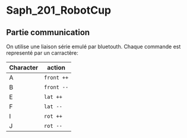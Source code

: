 # Saph_201_RobotCup

## Partie communication
On utilise une liaison série emulé par bluetouth.
Chaque commande est representé par un carractère:

| Character    | action |
| ---  | --- |
| A | `front ++` |
| B | `front --` |
| E | `lat ++` |
| F | `lat --` |
| I | `rot ++` |
| J | `rot --` |